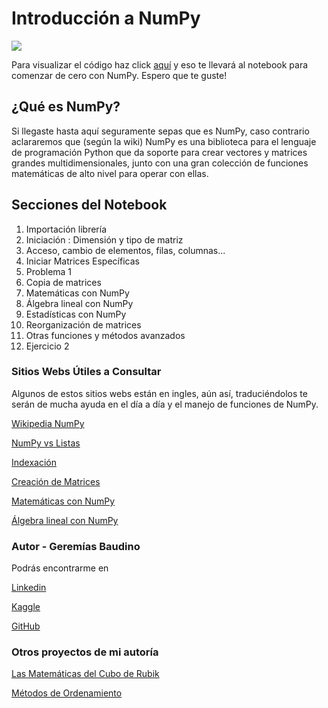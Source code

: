 
# Introducción a NumPy


![](https://external-content.duckduckgo.com/iu/?u=https%3A%2F%2Ftse3.mm.bing.net%2Fth%3Fid%3DOIP.8oi_OTKHcm2Add4cVpXqJQHaEK%26pid%3DApi&f=1)

Para visualizar el código haz click [aquí](https://github.com/GBaudino/IntroduccionNumpy/blob/master/IntroduccionNumpy.ipynb) y eso te llevará al notebook para comenzar de cero con NumPy. Espero que te guste!

## ¿Qué es NumPy?

Si llegaste hasta aquí seguramente sepas que es NumPy, caso contrario aclararemos que (según la wiki) NumPy es una biblioteca para el lenguaje de programación Python que da soporte para crear vectores y matrices grandes multidimensionales, junto con una gran colección de funciones matemáticas de alto nivel para operar con ellas.

## Secciones del Notebook

1. Importación librería
2. Iniciación : Dimensión y tipo de matriz
3.  Acceso, cambio de elementos, filas, columnas...
4. Iniciar Matrices Específicas
5. Problema 1
6. Copia de matrices
7. Matemáticas con NumPy
8. Álgebra lineal con NumPy
9. Estadísticas con NumPy
10. Reorganización de matrices
11. Otras funciones y métodos avanzados
12. Ejercicio 2

### Sitios Webs Útiles a Consultar

Algunos de estos sitios webs están en ingles, aún así, traduciéndolos te serán de mucha ayuda en el día a día y el manejo de funciones de NumPy.

[Wikipedia NumPy](https://es.wikipedia.org/wiki/NumPy)

[NumPy vs Listas](https://jakevdp.github.io/blog/2014/05/09/why-python-is-slow/)

[Indexación](https://docs.scipy.org/doc/numpy-1.13.0/user/basics.indexing.html)

[Creación de Matrices](https://numpy.org/doc/stable/reference/routines.array-creation.html)

[Matemáticas con NumPy](https://numpy.org/doc/stable/reference/routines.math.html)

[Álgebra lineal con NumPy](https://numpy.org/doc/stable/reference/routines.linalg.html)

### Autor - Geremías Baudino

Podrás encontrarme en

[Linkedin](https://linkedin.com/in/geremiasbaudino)

[Kaggle](https://www.kaggle.com/geremiasbaudino)

[GitHub](https://github.com/GBaudino)

### Otros proyectos de mi autoría

[Las Matemáticas del Cubo de Rubik](https://www.notion.so/El-cubo-de-Rubik-y-su-matem-tica-891419faa9cd40a7a5e58bc6e24bcb03)

[Métodos de Ordenamiento](https://github.com/GBaudino/MetodosDeOrdenamiento)
